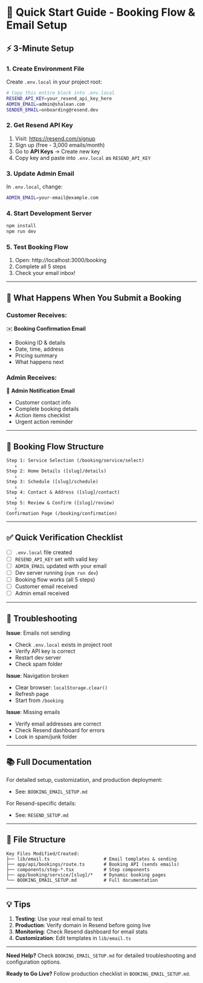 # 🚀 Quick Start Guide - Booking Flow & Email Setup

## ⚡ 3-Minute Setup

### 1. Create Environment File

Create `.env.local` in your project root:

```bash
# Copy this entire block into .env.local
RESEND_API_KEY=your_resend_api_key_here
ADMIN_EMAIL=admin@shalean.com
SENDER_EMAIL=onboarding@resend.dev
```

### 2. Get Resend API Key

1. Visit: https://resend.com/signup
2. Sign up (free - 3,000 emails/month)
3. Go to **API Keys** → Create new key
4. Copy key and paste into `.env.local` as `RESEND_API_KEY`

### 3. Update Admin Email

In `.env.local`, change:
```bash
ADMIN_EMAIL=your-email@example.com
```

### 4. Start Development Server

```bash
npm install
npm run dev
```

### 5. Test Booking Flow

1. Open: http://localhost:3000/booking
2. Complete all 5 steps
3. Check your email inbox!

---

## 📧 What Happens When You Submit a Booking

### Customer Receives:
✉️ **Booking Confirmation Email**
- Booking ID & details
- Date, time, address
- Pricing summary
- What happens next

### Admin Receives:
🔔 **Admin Notification Email**
- Customer contact info
- Complete booking details
- Action items checklist
- Urgent action reminder

---

## 🎯 Booking Flow Structure

```
Step 1: Service Selection (/booking/service/select)
   ↓
Step 2: Home Details ([slug]/details)
   ↓
Step 3: Schedule ([slug]/schedule)
   ↓
Step 4: Contact & Address ([slug]/contact)
   ↓
Step 5: Review & Confirm ([slug]/review)
   ↓
Confirmation Page (/booking/confirmation)
```

---

## ✅ Quick Verification Checklist

- [ ] `.env.local` file created
- [ ] `RESEND_API_KEY` set with valid key
- [ ] `ADMIN_EMAIL` updated with your email
- [ ] Dev server running (`npm run dev`)
- [ ] Booking flow works (all 5 steps)
- [ ] Customer email received
- [ ] Admin email received

---

## 🔧 Troubleshooting

**Issue**: Emails not sending
- Check `.env.local` exists in project root
- Verify API key is correct
- Restart dev server
- Check spam folder

**Issue**: Navigation broken
- Clear browser: `localStorage.clear()`
- Refresh page
- Start from `/booking`

**Issue**: Missing emails
- Verify email addresses are correct
- Check Resend dashboard for errors
- Look in spam/junk folder

---

## 📚 Full Documentation

For detailed setup, customization, and production deployment:
- See: `BOOKING_EMAIL_SETUP.md`

For Resend-specific details:
- See: `RESEND_SETUP.md`

---

## 🎨 File Structure

```
Key Files Modified/Created:
├── lib/email.ts                    # Email templates & sending
├── app/api/bookings/route.ts       # Booking API (sends emails)
├── components/step-*.tsx           # Step components
├── app/booking/service/[slug]/*    # Dynamic booking pages
└── BOOKING_EMAIL_SETUP.md          # Full documentation
```

---

## 💡 Tips

1. **Testing**: Use your real email to test
2. **Production**: Verify domain in Resend before going live
3. **Monitoring**: Check Resend dashboard for email stats
4. **Customization**: Edit templates in `lib/email.ts`

---

**Need Help?** Check `BOOKING_EMAIL_SETUP.md` for detailed troubleshooting and configuration options.

**Ready to Go Live?** Follow production checklist in `BOOKING_EMAIL_SETUP.md`.

